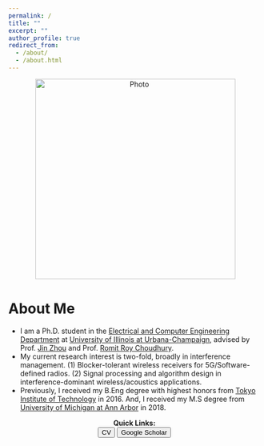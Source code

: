 ```yaml
---
permalink: /
title: ""
excerpt: ""
author_profile: true
redirect_from: 
  - /about/
  - /about.html
---
```


<p align="center">
  <img src="https://seoyumyum.github.io/files/ASPIRE_KAIST_flip_blur.png?raw=true" alt="Photo" style="width: 400px;"/> 
</p>

# About Me
* I am a Ph.D. student in the [Electrical and Computer Engineering Department](https://ece.illinois.edu/) at [University of Illinois at Urbana-Champaign](https://illinois.edu/), advised by Prof. [Jin Zhou](https://ieeexplore.ieee.org/author/37085426607) and Prof. [Romit Roy Choudhury](https://croy.web.engr.illinois.edu/). 
* My current research interest is two-fold, broadly in interference management. 
(1) Blocker-tolerant wireless receivers for 5G/Software-defined radios. (2) Signal processing and algorithm design in interference-dominant wireless/acoustics applications.
* Previously, I received my B.Eng degree with highest honors from [Tokyo Institute of Technology](https://www.titech.ac.jp/english/) in 2016. And, I received my M.S degree from [University of Michigan at Ann Arbor](https://umich.edu/) in 2018. 


 



<p align="center">
  <b>Quick Links:</b><br>
  <button onclick="window.location.href='https://seoyumyum.github.io/files/HyungjooSeo_CV_Resume_Web.pdf';">CV</button>
  <button onclick="window.location.href='https://scholar.google.com/citations?user=bVcVxc4AAAAJ&hl=en';">Google Scholar</button>
  <br><br>
</p>




